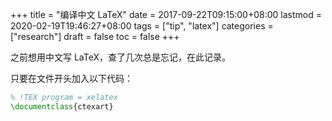 +++
title = "编译中文 LaTeX"
date = 2017-09-22T09:15:00+08:00
lastmod = 2020-02-19T19:46:27+08:00
tags = ["tip", "latex"]
categories = ["research"]
draft = false
toc = false
+++

之前想用中文写 LaTeX，查了几次总是忘记，在此记录。

<!--more-->

只要在文件开头加入以下代码：

```latex
% !TEX program = xelatex
\documentclass{ctexart}
```
